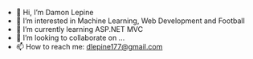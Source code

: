 - 👋 Hi, I’m Damon Lepine
- 👀 I’m interested in Machine Learning, Web Development and Football
- 🌱 I’m currently learning ASP.NET MVC
- 💞️ I’m looking to collaborate on ...
- 📫 How to reach me: dlepine177@gmail.com
